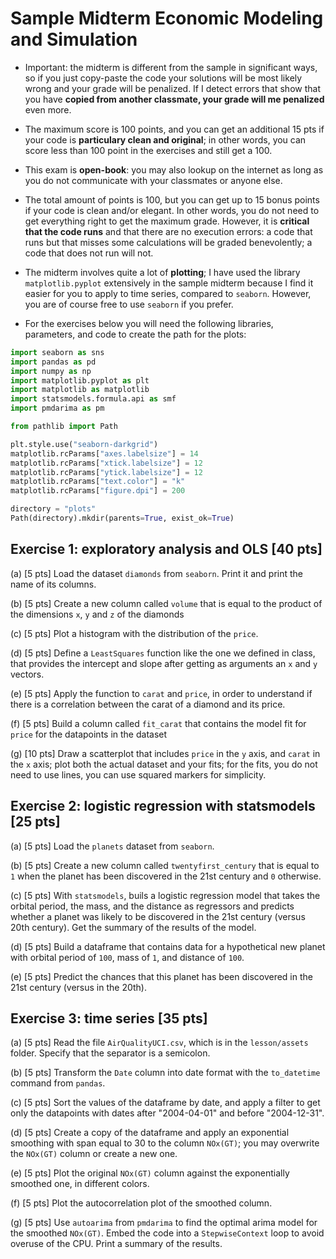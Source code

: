 # Sample Midterm Economic Modeling and Simulation

* Important: the midterm is different from the sample in significant ways, so if you just copy-paste the code your solutions will be most likely wrong and your grade will be penalized. If I detect errors that show that you have __copied from another classmate, your grade will me penalized__ even more.

* The maximum score is 100 points, and you can get an additional 15 pts if your code is __particulary clean and original__; in other words, you can score less than 100 point in the exercises and still get a 100.

* This exam is __open-book__: you may also lookup on the internet as long as you do not communicate with your classmates or anyone else.

* The total amount of points is 100, but you can get up to 15 bonus points if your code is clean and/or elegant. In other words, you do not need to get everything right to get the maximum grade. However, it is __critical that the code runs__ and that there are no execution errors: a code that runs but that misses some calculations will be graded benevolently; a code that does not run will not.

* The midterm involves quite a lot of __plotting__; I have used the library `matplotlib.pyplot` extensively in the sample midterm because I find it easier for you to apply to time series, compared to `seaborn`. However, you are of course free to use `seaborn` if you prefer.

* For the exercises below you will need the following libraries, parameters, and code to create the path for the plots:

```python
import seaborn as sns
import pandas as pd
import numpy as np
import matplotlib.pyplot as plt
import matplotlib as matplotlib
import statsmodels.formula.api as smf
import pmdarima as pm
```

```python
from pathlib import Path
```

```python
plt.style.use("seaborn-darkgrid")
matplotlib.rcParams["axes.labelsize"] = 14
matplotlib.rcParams["xtick.labelsize"] = 12
matplotlib.rcParams["ytick.labelsize"] = 12
matplotlib.rcParams["text.color"] = "k"
matplotlib.rcParams["figure.dpi"] = 200
```

```python
directory = "plots"
Path(directory).mkdir(parents=True, exist_ok=True)
```

## Exercise 1: exploratory analysis and OLS [40 pts]

(a) [5 pts] Load the dataset `diamonds` from `seaborn`. Print it and print the name of its columns.

(b) [5 pts] Create a new column called `volume` that is equal to the product of the dimensions `x`, `y` and `z` of the diamonds

(c) [5 pts] Plot a histogram with the distribution of the `price`.

(d) [5 pts] Define a `LeastSquares` function like the one we defined in class, that provides the intercept and slope after getting as arguments an `x` and `y` vectors.

(e) [5 pts] Apply the function to `carat` and `price`, in order to understand if there is a correlation between the carat of a diamond and its price. 

(f) [5 pts] Build a column called `fit_carat` that contains the model fit for `price` for the datapoints in the dataset

(g) [10 pts] Draw a scatterplot that includes `price` in the `y` axis, and `carat` in the `x` axis; plot both the actual dataset and your fits; for the fits, you do not need to use lines, you can use squared markers for simplicity.

## Exercise 2: logistic regression with statsmodels [25 pts]

(a) [5 pts] Load the `planets` dataset from `seaborn`.

(b) [5 pts] Create a new column called `twentyfirst_century` that is equal to `1` when the planet has been discovered in the 21st century and `0` otherwise.

(c) [5 pts] With `statsmodels`, buils a logistic regression model that takes the orbital period, the mass, and the distance as regressors and predicts whether a planet was likely to be discovered in the 21st century (versus 20th century). Get the summary of the results of the model.

(d) [5 pts] Build a dataframe that contains data for a hypothetical new planet with orbital period of `100`, mass of `1`, and distance of `100`.

(e) [5 pts] Predict the chances that this planet has been discovered in the 21st century (versus in the 20th).

## Exercise 3: time series [35 pts]

(a) [5 pts] Read the file `AirQualityUCI.csv`, which is in the `lesson/assets` folder. Specify that the separator is a semicolon.

(b) [5 pts] Transform the `Date` column into date format with the `to_datetime` command from `pandas`.

(c) [5 pts] Sort the values of the dataframe by date, and apply a filter to get only the datapoints with dates after "2004-04-01" and before "2004-12-31".

(d) [5 pts] Create a copy of the dataframe and apply an exponential smoothing with span equal to 30 to the column `NOx(GT)`; you may overwrite the `NOx(GT)` column or create a new one.

(e) [5 pts] Plot the original `NOx(GT)` column against the exponentially smoothed one, in different colors.

(f) [5 pts] Plot the autocorrelation plot of the smoothed column.

(g) [5 pts] Use `autoarima` from `pmdarima` to find the optimal arima model for the smoothed `NOx(GT)`. Embed the code into a `StepwiseContext` loop to avoid overuse of the CPU. Print a summary of the results.